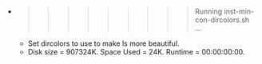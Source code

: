 * >>>>>>>>> Running inst-min-con-dircolors.sh ...
  * Set dircolors to use  to make ls more beautiful.
  * Disk size = 907324K. Space Used = 24K. Runtime = 00:00:00:00.
